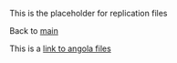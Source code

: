 This is the placeholder for replication files

Back to [main](index.md)


This is a [link to angola files](https://github.com/Gender-Gaps/Gender-Gaps.github.io/tree/main/replication_files/angola)
